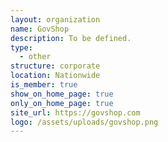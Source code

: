 ```yaml
---
layout: organization
name: GovShop
description: To be defined.
type:
  - other
structure: corporate
location: Nationwide
is_member: true
show_on_home_page: true
only_on_home_page: true
site_url: https://govshop.com
logo: /assets/uploads/govshop.png
---
```

